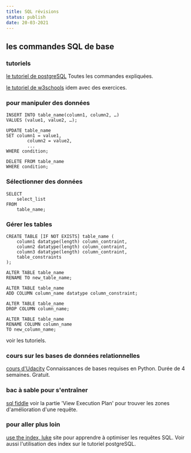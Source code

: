 ```yaml
---
title: SQL révisions
status: publish
date: 20-03-2021
---
```

## les commandes SQL de base

### tutoriels

[le tutoriel de postgreSQL](https://www.postgresqltutorial.com/) Toutes les commandes expliquées.

[le tutoriel de w3schools](https://www.w3schools.com/sql/default.asp) idem avec des exercices.

### pour manipuler des données

	INSERT INTO table_name(column1, column2, …)
	VALUES (value1, value2, …);

	UPDATE table_name
	SET column1 = value1,
    	    column2 = value2,
    	    ...
	WHERE condition;

	DELETE FROM table_name
	WHERE condition;

### Sélectionner des données

	SELECT
   	    select_list
	FROM
   	    table_name;

### Gérer les tables
	
	CREATE TABLE [IF NOT EXISTS] table_name (
   		column1 datatype(length) column_contraint,
   		column2 datatype(length) column_contraint,
   		column3 datatype(length) column_contraint,
   		table_constraints
	);

	ALTER TABLE table_name 
	RENAME TO new_table_name;

	ALTER TABLE table_name 
	ADD COLUMN column_name datatype column_constraint;

	ALTER TABLE table_name 
	DROP COLUMN column_name;

	ALTER TABLE table_name 
	RENAME COLUMN column_name 
	TO new_column_name;

voir les tutoriels.
	
### cours sur les bases de données relationnelles

[cours d'Udacity](https://www.udacity.com/course/intro-to-relational-databases--ud197) Connaissances de bases requises en Python. Durée de 4 semaines. Gratuit.

### bac à sable pour s'entraîner

[sql fiddle](http://sqlfiddle.com/) voir la partie 'View Execution Plan' pour trouver les zones d'amélioration d'une requête.

### pour aller plus loin

[use the index, luke](https://use-the-index-luke.com/) site pour apprendre à optimiser les requêtes SQL. Voir aussi l'utilisation des index sur le tutoriel postgreSQL.
